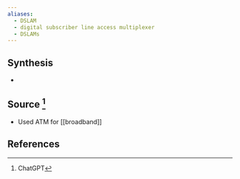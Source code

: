 ```yaml
---
aliases:
  - DSLAM
  - digital subscriber line access multiplexer
  - DSLAMs
---
```

## Synthesis
- 
## Source [^1]
- Used ATM for [[broadband]]
## References

[^1]: ChatGPT